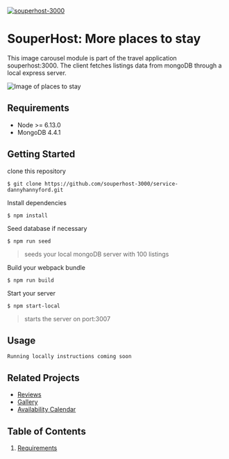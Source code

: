 [![souperhost-3000](https://circleci.com/gh/souperhost-3000/service-dannyhannyford.svg?style=shield)](https://circleci.com/gh/souperhost-3000/service-dannyhannyford)

# SouperHost: More places to stay

This image carousel module is part of the travel application souperhost:3000. The client fetches listings data from mongoDB through a local express server.

![Image of places to stay](https://i.imgur.com/6fTc2k8.png)

## Requirements

- Node >= 6.13.0
- MongoDB 4.4.1

## Getting Started

clone this repository

`$ git clone https://github.com/souperhost-3000/service-dannyhannyford.git`

Install dependencies

`$ npm install`

Seed database if necessary

`$ npm run seed`
> seeds your local mongoDB server with 100 listings

Build your webpack bundle

`$ npm run build`

Start your server

`$ npm start-local`
> starts the server on port:3007

## Usage

`Running locally instructions coming soon`

## Related Projects

  - [Reviews](https://github.com/souperhost-3000/service-chris)
  - [Gallery](https://github.com/souperhost-3000/service-eric)
  - [Availability Calendar](https://github.com/souperhost-3000/service-day-glow)

## Table of Contents
1. [Requirements](#requirements)
